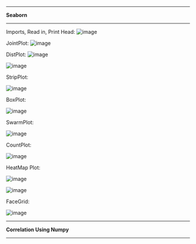 -------

**Seaborn**

-------

Imports, Read in, Print Head:
![image](https://github.com/UselessPlank/DataCAHelp/assets/114073566/22262c41-ce26-435f-be26-0703b48687fb)

JointPlot:
![image](https://github.com/UselessPlank/DataCAHelp/assets/114073566/06f8495c-4ed0-404f-8f1c-f2bb06488dfe)

DistPlot:
![image](https://github.com/UselessPlank/DataCAHelp/assets/114073566/ab5207da-fe52-4e77-b128-433d91e2e20d)

![image](https://github.com/UselessPlank/DataCAHelp/assets/114073566/31832db8-dde5-46d9-93f2-a8fb2285e6a7)

StripPlot:

![image](https://github.com/UselessPlank/DataCAHelp/assets/114073566/88973934-075d-4263-a571-a263bf4d841f)

BoxPlot:

![image](https://github.com/UselessPlank/DataCAHelp/assets/114073566/6b4a2975-6027-4fe7-9f9e-d1b0624a8069)

SwarmPlot:

![image](https://github.com/UselessPlank/DataCAHelp/assets/114073566/6c818b52-b7ca-4a96-9644-7124e5c9d69d)

CountPlot:

![image](https://github.com/UselessPlank/DataCAHelp/assets/114073566/6ccd99a9-995c-48eb-a9ee-4af25fbe8997)

HeatMap Plot:

![image](https://github.com/UselessPlank/DataCAHelp/assets/114073566/28858d38-09e2-4c9c-aa5f-5bcf7a4e6ea2)

![image](https://github.com/UselessPlank/DataCAHelp/assets/114073566/fcba4ed6-c7a8-4787-a540-1c9078e6cc0f)

FaceGrid:

![image](https://github.com/UselessPlank/DataCAHelp/assets/114073566/868373c6-2288-4676-85b6-d75bd013973f)

-------

**Correlation Using Numpy**

-------




